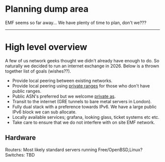 # Planning dump area

EMF seems so far away... We have plenty of time to plan, don't we???

---

# High level overview

A few of us network geeks thought we didn't already have enough to do. So naturally we decided to run an internet exchange in 2026. Below is a thrown together list of goals (wishes??).

- Provide local peering between existing networks.
- Provide local peering using [private ranges](https://datatracker.ietf.org/doc/html/rfc1918) for those who don't have public ranges.
- Public ASN's preferred but we welcome [private as](https://datatracker.ietf.org/doc/html/rfc6996). 
- Transit to the internet (GRE tunnels to bare metal servers in London).
- Fully dual stack with a preference towards IPv6. We have a large public IPv6 block we can sub allocate.
- Locally available services; grafana, looking glass, ticket systems etc etc.
- Take care to ensure that we do not interfere with on site EMF network.

## Hardware

Routers: Most likely standard servers running Free/OpenBSD,Linux?
Switches: TBD

